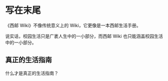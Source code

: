 # 写在末尾

《西邮 Wiki》不像传统意义上的 Wiki，它更像是一本西邮生活手册。

说实话，校园生活只是广袤人生中的一小部分，而西邮 Wiki 也只能涵盖校园生活中的一小部分。

## 真正的生活指南

什么才是真正的生活指南？
